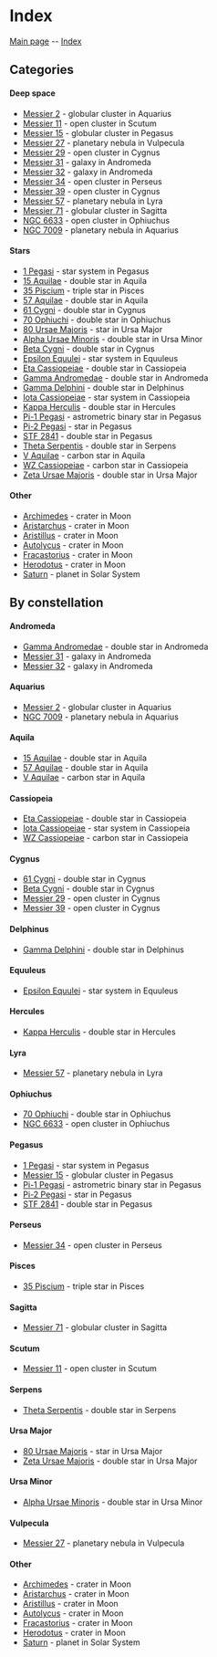 # Index

[Main page](../index.md) -- [Index](../pages/obj_index.md)

## Categories

#### Deep space

- [Messier 2](../obs/m2-2025-07-28.md) - globular cluster in Aquarius
- [Messier 11](../obs/m11-2025-06-27.md) - open cluster in Scutum
- [Messier 15](../obs/m15-2025-06-30.md) - globular cluster in Pegasus
- [Messier 27](../obs/m27-2025-08-19.md) - planetary nebula in Vulpecula
- [Messier 29](../obs/m29-2025-07-30.md) - open cluster in Cygnus
- [Messier 31](../obs/m31-m32-2025-07-19.md) - galaxy in Andromeda
- [Messier 32](../obs/m31-m32-2025-07-19.md) - galaxy in Andromeda
- [Messier 34](../obs/m34-2025-08-18.md) - open cluster in Perseus
- [Messier 39](../obs/m39-2025-07-30.md) - open cluster in Cygnus
- [Messier 57](../obs/m57-2025-08-19.md) - planetary nebula in Lyra
- [Messier 71](../obs/m71-2025-07-19.md) - globular cluster in Sagitta
- [NGC 6633](../obs/ngc-6633-2025-08-19.md) - open cluster in Ophiuchus
- [NGC 7009](../obs/ngc-7009-2025-06-30.md) - planetary nebula in Aquarius

#### Stars

- [1 Pegasi](../obs/1-peg-2025-08-02.md) - star system in Pegasus
- [15 Aquilae](../obs/15-aql-2025-08-27.md) - double star in Aquila
- [35 Piscium](../obs/35-psc-2025-08-25.md) - triple star in Pisces
- [57 Aquilae](../obs/57-aql-2025-08-28.md) - double star in Aquila
- [61 Cygni](../obs/61-cyg-2025-08-19.md) - double star in Cygnus
- [70 Ophiuchi](../obs/70-oph-2025-08-04.md) - double star in Ophiuchus
- [80 Ursae Majoris](../obs/zeta-uma-80-uma-2025-07-12.md) - star in Ursa Major
- [Alpha Ursae Minoris](../obs/alpha-umi-2025-08-18.md) - double star in Ursa Minor
- [Beta Cygni](../obs/beta-cyg-2025-07-19.md) - double star in Cygnus
- [Epsilon Equulei](../obs/epsilon-equ-2025-07-28.md) - star system in Equuleus
- [Eta Cassiopeiae](../obs/eta-cas-2025-08-04.md) - double star in Cassiopeia
- [Gamma Andromedae](../obs/gamma-and-2025-07-19.md) - double star in Andromeda
- [Gamma Delphini](../obs/gamma-del-2025-06-30.md) - double star in Delphinus
- [Iota Cassiopeiae](../obs/iota-cas-2025-08-28.md) - star system in Cassiopeia
- [Kappa Herculis](../obs/kappa-her-2025-07-14.md) - double star in Hercules
- [Pi-1 Pegasi](../obs/pi-1-peg-pi-2-peg-2025-08-27.md) - astrometric binary star in Pegasus
- [Pi-2 Pegasi](../obs/pi-1-peg-pi-2-peg-2025-08-27.md) - star in Pegasus
- [STF 2841](../obs/stf-2841-2025-08-02.md) - double star in Pegasus
- [Theta Serpentis](../obs/theta-ser-2025-08-06.md) - double star in Serpens
- [V Aquilae](../obs/v-aql-2025-06-27.md) - carbon star in Aquila
- [WZ Cassiopeiae](../obs/wz-cas-2025-06-27.md) - carbon star in Cassiopeia
- [Zeta Ursae Majoris](../obs/zeta-uma-80-uma-2025-07-12.md) - double star in Ursa Major

#### Other

- [Archimedes](../obs/archimedes-aristillus-autolycus-2025-08-14.md) - crater in Moon
- [Aristarchus](../obs/aristarchus-herodotus-2025-09-06.md) - crater in Moon
- [Aristillus](../obs/archimedes-aristillus-autolycus-2025-08-14.md) - crater in Moon
- [Autolycus](../obs/archimedes-aristillus-autolycus-2025-08-14.md) - crater in Moon
- [Fracastorius](../obs/fracastorius-2025-09-11.md) - crater in Moon
- [Herodotus](../obs/aristarchus-herodotus-2025-09-06.md) - crater in Moon
- [Saturn](../obs/saturn-2025-09-11.md) - planet in Solar System


## By constellation

#### Andromeda

- [Gamma Andromedae](../obs/gamma-and-2025-07-19.md) - double star in Andromeda
- [Messier 31](../obs/m31-m32-2025-07-19.md) - galaxy in Andromeda
- [Messier 32](../obs/m31-m32-2025-07-19.md) - galaxy in Andromeda

#### Aquarius

- [Messier 2](../obs/m2-2025-07-28.md) - globular cluster in Aquarius
- [NGC 7009](../obs/ngc-7009-2025-06-30.md) - planetary nebula in Aquarius

#### Aquila

- [15 Aquilae](../obs/15-aql-2025-08-27.md) - double star in Aquila
- [57 Aquilae](../obs/57-aql-2025-08-28.md) - double star in Aquila
- [V Aquilae](../obs/v-aql-2025-06-27.md) - carbon star in Aquila

#### Cassiopeia

- [Eta Cassiopeiae](../obs/eta-cas-2025-08-04.md) - double star in Cassiopeia
- [Iota Cassiopeiae](../obs/iota-cas-2025-08-28.md) - star system in Cassiopeia
- [WZ Cassiopeiae](../obs/wz-cas-2025-06-27.md) - carbon star in Cassiopeia

#### Cygnus

- [61 Cygni](../obs/61-cyg-2025-08-19.md) - double star in Cygnus
- [Beta Cygni](../obs/beta-cyg-2025-07-19.md) - double star in Cygnus
- [Messier 29](../obs/m29-2025-07-30.md) - open cluster in Cygnus
- [Messier 39](../obs/m39-2025-07-30.md) - open cluster in Cygnus

#### Delphinus

- [Gamma Delphini](../obs/gamma-del-2025-06-30.md) - double star in Delphinus

#### Equuleus

- [Epsilon Equulei](../obs/epsilon-equ-2025-07-28.md) - star system in Equuleus

#### Hercules

- [Kappa Herculis](../obs/kappa-her-2025-07-14.md) - double star in Hercules

#### Lyra

- [Messier 57](../obs/m57-2025-08-19.md) - planetary nebula in Lyra

#### Ophiuchus

- [70 Ophiuchi](../obs/70-oph-2025-08-04.md) - double star in Ophiuchus
- [NGC 6633](../obs/ngc-6633-2025-08-19.md) - open cluster in Ophiuchus

#### Pegasus

- [1 Pegasi](../obs/1-peg-2025-08-02.md) - star system in Pegasus
- [Messier 15](../obs/m15-2025-06-30.md) - globular cluster in Pegasus
- [Pi-1 Pegasi](../obs/pi-1-peg-pi-2-peg-2025-08-27.md) - astrometric binary star in Pegasus
- [Pi-2 Pegasi](../obs/pi-1-peg-pi-2-peg-2025-08-27.md) - star in Pegasus
- [STF 2841](../obs/stf-2841-2025-08-02.md) - double star in Pegasus

#### Perseus

- [Messier 34](../obs/m34-2025-08-18.md) - open cluster in Perseus

#### Pisces

- [35 Piscium](../obs/35-psc-2025-08-25.md) - triple star in Pisces

#### Sagitta

- [Messier 71](../obs/m71-2025-07-19.md) - globular cluster in Sagitta

#### Scutum

- [Messier 11](../obs/m11-2025-06-27.md) - open cluster in Scutum

#### Serpens

- [Theta Serpentis](../obs/theta-ser-2025-08-06.md) - double star in Serpens

#### Ursa Major

- [80 Ursae Majoris](../obs/zeta-uma-80-uma-2025-07-12.md) - star in Ursa Major
- [Zeta Ursae Majoris](../obs/zeta-uma-80-uma-2025-07-12.md) - double star in Ursa Major

#### Ursa Minor

- [Alpha Ursae Minoris](../obs/alpha-umi-2025-08-18.md) - double star in Ursa Minor

#### Vulpecula

- [Messier 27](../obs/m27-2025-08-19.md) - planetary nebula in Vulpecula

#### Other

- [Archimedes](../obs/archimedes-aristillus-autolycus-2025-08-14.md) - crater in Moon
- [Aristarchus](../obs/aristarchus-herodotus-2025-09-06.md) - crater in Moon
- [Aristillus](../obs/archimedes-aristillus-autolycus-2025-08-14.md) - crater in Moon
- [Autolycus](../obs/archimedes-aristillus-autolycus-2025-08-14.md) - crater in Moon
- [Fracastorius](../obs/fracastorius-2025-09-11.md) - crater in Moon
- [Herodotus](../obs/aristarchus-herodotus-2025-09-06.md) - crater in Moon
- [Saturn](../obs/saturn-2025-09-11.md) - planet in Solar System


